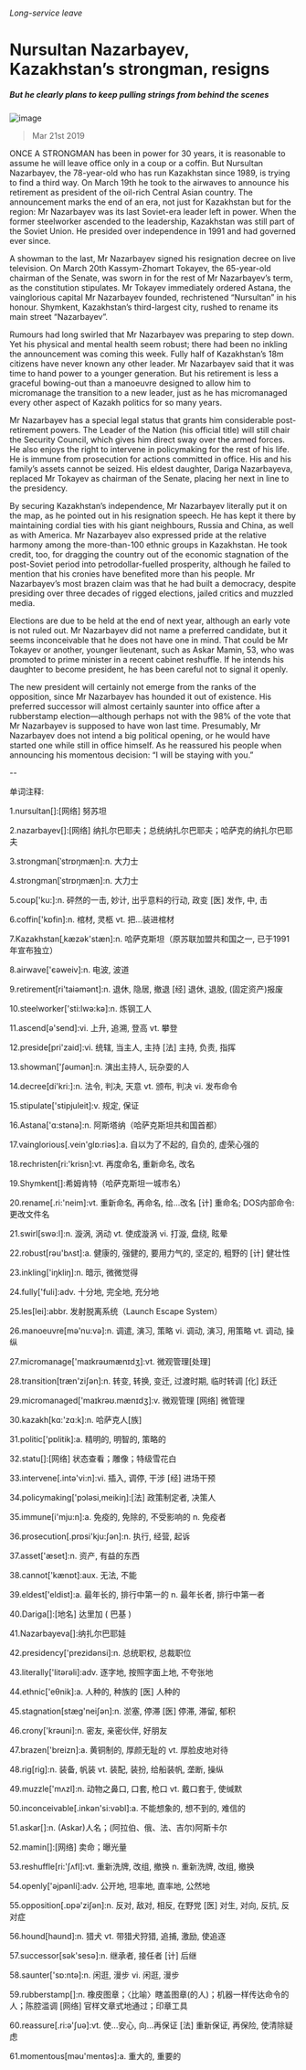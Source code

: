 ###### Long-service leave
# Nursultan Nazarbayev, Kazakhstan’s strongman, resigns 
##### But he clearly plans to keep pulling strings from behind the scenes 
![image](images/20190323_asp001.jpg) 
> Mar 21st 2019 
ONCE A STRONGMAN has been in power for 30 years, it is reasonable to assume he will leave office only in a coup or a coffin. But Nursultan Nazarbayev, the 78-year-old who has run Kazakhstan since 1989, is trying to find a third way. On March 19th he took to the airwaves to announce his retirement as president of the oil-rich Central Asian country. The announcement marks the end of an era, not just for Kazakhstan but for the region: Mr Nazarbayev was its last Soviet-era leader left in power. When the former steelworker ascended to the leadership, Kazakhstan was still part of the Soviet Union. He presided over independence in 1991 and had governed ever since. 
A showman to the last, Mr Nazarbayev signed his resignation decree on live television. On March 20th Kassym-Zhomart Tokayev, the 65-year-old chairman of the Senate, was sworn in for the rest of Mr Nazarbayev’s term, as the constitution stipulates. Mr Tokayev immediately ordered Astana, the vainglorious capital Mr Nazarbayev founded, rechristened “Nursultan” in his honour. Shymkent, Kazakhstan’s third-largest city, rushed to rename its main street “Nazarbayev”. 
Rumours had long swirled that Mr Nazarbayev was preparing to step down. Yet his physical and mental health seem robust; there had been no inkling the announcement was coming this week. Fully half of Kazakhstan’s 18m citizens have never known any other leader. Mr Nazarbayev said that it was time to hand power to a younger generation. But his retirement is less a graceful bowing-out than a manoeuvre designed to allow him to micromanage the transition to a new leader, just as he has micromanaged every other aspect of Kazakh politics for so many years. 
Mr Nazarbayev has a special legal status that grants him considerable post-retirement powers. The Leader of the Nation (his official title) will still chair the Security Council, which gives him direct sway over the armed forces. He also enjoys the right to intervene in policymaking for the rest of his life. He is immune from prosecution for actions committed in office. His and his family’s assets cannot be seized. His eldest daughter, Dariga Nazarbayeva, replaced Mr Tokayev as chairman of the Senate, placing her next in line to the presidency. 
By securing Kazakhstan’s independence, Mr Nazarbayev literally put it on the map, as he pointed out in his resignation speech. He has kept it there by maintaining cordial ties with his giant neighbours, Russia and China, as well as with America. Mr Nazarbayev also expressed pride at the relative harmony among the more-than-100 ethnic groups in Kazakhstan. He took credit, too, for dragging the country out of the economic stagnation of the post-Soviet period into petrodollar-fuelled prosperity, although he failed to mention that his cronies have benefited more than his people. Mr Nazarbayev’s most brazen claim was that he had built a democracy, despite presiding over three decades of rigged elections, jailed critics and muzzled media. 
Elections are due to be held at the end of next year, although an early vote is not ruled out. Mr Nazarbayev did not name a preferred candidate, but it seems inconceivable that he does not have one in mind. That could be Mr Tokayev or another, younger lieutenant, such as Askar Mamin, 53, who was promoted to prime minister in a recent cabinet reshuffle. If he intends his daughter to become president, he has been careful not to signal it openly. 
The new president will certainly not emerge from the ranks of the opposition, since Mr Nazarbayev has hounded it out of existence. His preferred successor will almost certainly saunter into office after a rubberstamp election—although perhaps not with the 98% of the vote that Mr Nazarbayev is supposed to have won last time. Presumably, Mr Nazarbayev does not intend a big political opening, or he would have started one while still in office himself. As he reassured his people when announcing his momentous decision: “I will be staying with you.” 
-- 
 单词注释:
1.nursultan[]:[网络] 努苏坦 
2.nazarbayev[]:[网络] 纳扎尔巴耶夫；总统纳扎尔巴耶夫；哈萨克的纳扎尔巴耶夫 
3.strongman[ˈstrɒŋmæn]:n. 大力士 
4.strongman[ˈstrɒŋmæn]:n. 大力士 
5.coup['ku:]:n. 砰然的一击, 妙计, 出乎意料的行动, 政变 [医] 发作, 中, 击 
6.coffin['kɒfin]:n. 棺材, 灵柩 vt. 把...装进棺材 
7.Kazakhstan[ˌkæzək'stæn]:n. 哈萨克斯坦（原苏联加盟共和国之一, 已于1991年宣布独立） 
8.airwave['єәweiv]:n. 电波, 波道 
9.retirement[ri'taiәmәnt]:n. 退休, 隐居, 撤退 [经] 退休, 退股, (固定资产)报废 
10.steelworker['sti:lwә:kә]:n. 炼钢工人 
11.ascend[ә'send]:vi. 上升, 追溯, 登高 vt. 攀登 
12.preside[pri'zaid]:vi. 统辖, 当主人, 主持 [法] 主持, 负责, 指挥 
13.showman['ʃәumәn]:n. 演出主持人, 玩杂耍的人 
14.decree[di'kri:]:n. 法令, 判决, 天意 vt. 颁布, 判决 vi. 发布命令 
15.stipulate['stipjuleit]:v. 规定, 保证 
16.Astana['ɑ:stənə]:n. 阿斯塔纳（哈萨克斯坦共和国首都） 
17.vainglorious[.vein'glɒ:riәs]:a. 自以为了不起的, 自负的, 虚荣心强的 
18.rechristen[ri:'krisn]:vt. 再度命名, 重新命名, 改名 
19.Shymkent[]:希姆肯特（哈萨克斯坦一城市名） 
20.rename[.ri:'neim]:vt. 重新命名, 再命名, 给...改名 [计] 重命名; DOS内部命令:更改文件名 
21.swirl[swә:l]:n. 漩涡, 涡动 vt. 使成漩涡 vi. 打漩, 盘绕, 眩晕 
22.robust[rәu'bʌst]:a. 健康的, 强健的, 要用力气的, 坚定的, 粗野的 [计] 健壮性 
23.inkling['iŋkliŋ]:n. 暗示, 微微觉得 
24.fully['fuli]:adv. 十分地, 完全地, 充分地 
25.les[lei]:abbr. 发射脱离系统（Launch Escape System） 
26.manoeuvre[mә'nu:vә]:n. 调遣, 演习, 策略 vi. 调动, 演习, 用策略 vt. 调动, 操纵 
27.micromanage['maɪkrəʊmænɪdʒ]:vt. 微观管理[处理] 
28.transition[træn'ziʃәn]:n. 转变, 转换, 变迁, 过渡时期, 临时转调 [化] 跃迁 
29.micromanaged['maɪkrəʊ.mænɪdʒ]:v. 微观管理 [网络] 微管理 
30.kazakh[kɑ:'zɑ:k]:n. 哈萨克人[族] 
31.politic['pɒlitik]:a. 精明的, 明智的, 策略的 
32.statu[]:[网络] 状态查看；雕像；特级雪花白 
33.intervene[.intә'vi:n]:vi. 插入, 调停, 干涉 [经] 进场干预 
34.policymaking['pɔlәsi,meikiŋ]:[法] 政策制定者, 决策人 
35.immune[i'mju:n]:a. 免疫的, 免除的, 不受影响的 n. 免疫者 
36.prosecution[.prɒsi'kju:ʃәn]:n. 执行, 经营, 起诉 
37.asset['æset]:n. 资产, 有益的东西 
38.cannot['kænɒt]:aux. 无法, 不能 
39.eldest['eldist]:a. 最年长的, 排行中第一的 n. 最年长者, 排行中第一者 
40.Dariga[]:[地名] 达里加 ( 巴基 ) 
41.Nazarbayeva[]:纳扎尔巴耶娃 
42.presidency['prezidәnsi]:n. 总统职权, 总裁职位 
43.literally['litәrәli]:adv. 逐字地, 按照字面上地, 不夸张地 
44.ethnic['eθnik]:a. 人种的, 种族的 [医] 人种的 
45.stagnation[stæg'neiʃәn]:n. 淤塞, 停滞 [医] 停滞, 滞留, 郁积 
46.crony['krәuni]:n. 密友, 亲密伙伴, 好朋友 
47.brazen['breizn]:a. 黄铜制的, 厚颜无耻的 vt. 厚脸皮地对待 
48.rig[rig]:n. 装备, 帆装 vt. 装配, 装扮, 给船装帆, 垄断, 操纵 
49.muzzle['mʌzl]:n. 动物之鼻口, 口套, 枪口 vt. 戴口套于, 使缄默 
50.inconceivable[.inkәn'si:vәbl]:a. 不能想象的, 想不到的, 难信的 
51.askar[]:n. (Askar)人名；(阿拉伯、俄、法、吉尔)阿斯卡尔 
52.mamin[]:[网络] 卖命；曝光量 
53.reshuffle[ri:'ʃʌfl]:vt. 重新洗牌, 改组, 撤换 n. 重新洗牌, 改组, 撤换 
54.openly['әjpәnli]:adv. 公开地, 坦率地, 直率地, 公然地 
55.opposition[.ɒpә'ziʃәn]:n. 反对, 敌对, 相反, 在野党 [医] 对生, 对向, 反抗, 反对症 
56.hound[haund]:n. 猎犬 vt. 带猎犬狩猎, 追捕, 激励, 使追逐 
57.successor[sәk'sesә]:n. 继承者, 接任者 [计] 后继 
58.saunter['sɒ:ntә]:n. 闲逛, 漫步 vi. 闲逛, 漫步 
59.rubberstamp[]:n. 橡皮图章；〈比喻〉瞎盖图章(的人)；机器一样传达命令的人；陈腔滥调 [网络] 官样文章式地通过；印章工具 
60.reassure[.ri:ә'ʃuә]:vt. 使...安心, 向...再保证 [法] 重新保证, 再保险, 使清除疑虑 
61.momentous[mәu'mentәs]:a. 重大的, 重要的 
